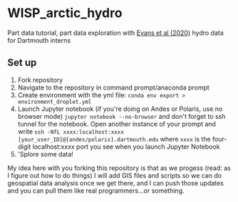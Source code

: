 # WISP_arctic_hydro
 Part data tutorial, part data exploration with [Evans et al (2020)](https://onlinelibrary.wiley.com/doi/full/10.1002/hyp.13759) hydro data for Dartmouth interns
 
 ## Set up
 1. Fork repository
 2. Navigate to the repository in command prompt/anaconda prompt
 3. Create environment with the yml file:
 `conda env export > environment_droplet.yml`
 4. Launch Jupyter notebook (if you're doing on Andes or Polaris, use no browser mode)
 `jupyter notebook --no-browser`
 and don't forget to ssh tunnel for the notebook. Open another instance of your prompt and write
 `ssh -NfL xxxx:localhost:xxxx [your_user_ID]@[andes/polaris].dartmouth.edu`
 where `xxxx` is the four-digit localhost:xxxx port you see when you launch Jupyter Notebook 
 5. 'Splore some data! 
 
 My idea here with you forking this repository is that as we progess (read: as I figure out how to do things) I will add GIS files and scripts so we can do geospatial data analysis once we get there, and I can push those updates and you can pull them like real programmers...or something. 
